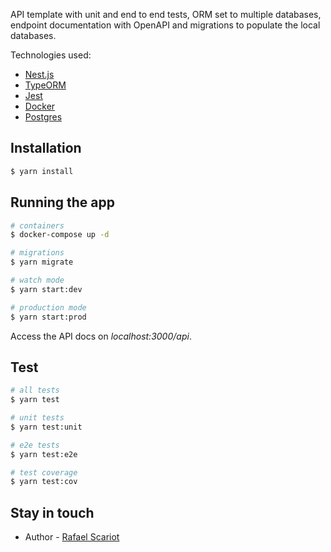 API template with unit and end to end tests, ORM set to multiple databases, endpoint documentation with OpenAPI and migrations to populate the local databases.

Technologies used:
- [Nest.js](https://nestjs.com/)
- [TypeORM](https://typeorm.io/)
- [Jest](https://jestjs.io/pt-BR/)
- [Docker](https://www.docker.com/)
- [Postgres](https://www.postgresql.org/)

## Installation

```bash
$ yarn install
```

## Running the app

```bash
# containers
$ docker-compose up -d

# migrations
$ yarn migrate

# watch mode
$ yarn start:dev

# production mode
$ yarn start:prod
```
Access the API docs on _localhost:3000/api_.

## Test

```bash
# all tests
$ yarn test

# unit tests
$ yarn test:unit

# e2e tests
$ yarn test:e2e

# test coverage
$ yarn test:cov
```

## Stay in touch

- Author - [Rafael Scariot](https://www.linkedin.com/in/rafaelscariot/)
